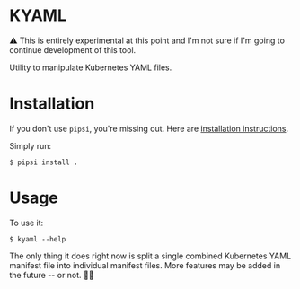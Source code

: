 # KYAML

<aside class="warning">
⚠️ This is entirely experimental at this point and I'm not sure if I'm going to
continue development of this tool.
</aside>

Utility to manipulate Kubernetes YAML files.

# Installation

If you don't use `pipsi`, you're missing out.
Here are [installation instructions](https://github.com/mitsuhiko/pipsi#readme).

Simply run:

    $ pipsi install .

# Usage

To use it:

    $ kyaml --help

The only thing it does right now is split a single combined Kubernetes YAML
manifest file into individual manifest files. More features may be added in the
future -- or not. 🤷‍♂️
